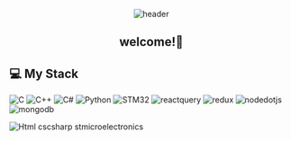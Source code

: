 <div align="center">

![header](https://capsule-render.vercel.app/api?type=waving&color=auto&height=250&section=header&text=InTae's%20GitHub&fontSize=90&desc=Thank%20you%20for%20your%20visiting&descAlignY=70&descAlign=50)

</div>

<div align='center'>

## welcome!👋

</div>

## 💻 My Stack
<img alt="C" src ="https://img.shields.io/badge/C-A8B9CC?&style=for-the-badge&logo=C&logoColor=white"/> <img alt="C++" src ="https://img.shields.io/badge/C++-00599C?&style=for-the-badge&logo=C++&logoColor=white"/> <img alt="C#" src ="https://img.shields.io/badge/Csharp-512BD4?&style=for-the-badge&logo=C#&logoColor=white"/> <img alt="Python" src ="https://img.shields.io/badge/Python-3776AB?&style=for-the-badge&logo=Python&logoColor=yellow"/> <img alt="STM32" src ="https://img.shields.io/badge/STM32-03234B?&style=for-the-badge&logo=React&logoColor=white"/> 
<img alt="reactquery" src ="https://img.shields.io/badge/reactquery-FF4154.svg?&style=for-the-badge&logo=reactquery&logoColor=white"/> 
<img alt="redux" src ="https://img.shields.io/badge/redux-764ABC.svg?&style=for-the-badge&logo=redux&logoColor=white"/> 
<img alt="nodedotjs" src ="https://img.shields.io/badge/nodedotjs-339933.svg?&style=for-the-badge&logo=nodedotjs&logoColor=white"/> 
<img alt="mongodb" src ="https://img.shields.io/badge/mongodb-47A248.svg?&style=for-the-badge&logo=mongodb&logoColor=white"/>
 
<img alt="Html" src ="https://img.shields.io/badge/원하는 아이콘.svg?&style=for-the-badge&logo=벳지내 글자&logoColor=벳지 글자 색"/>
cscsharp
stmicroelectronics
